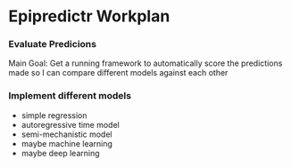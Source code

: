 # Epipredictr Workplan 

### Evaluate Predicions
Main Goal: Get a running framework to automatically score the predictions
made so I can compare different models against each other

### Implement different models
  - simple regression
  - autoregressive time model
  - semi-mechanistic model
  - maybe machine learning
  - maybe deep learning

